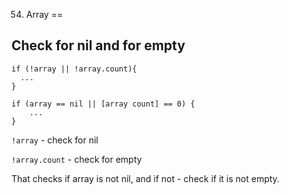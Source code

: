 54. Array
==

## Check for nil and for empty

```objc
if (!array || !array.count){
  ...
}

if (array == nil || [array count] == 0) {
    ...
}

```

`!array` - check for nil

`!array.count` - check for empty

That checks if array is not nil, and if not - check if it is not empty.







